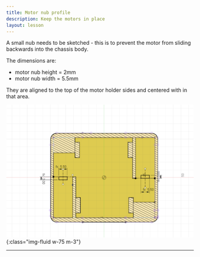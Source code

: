 ```yaml
---
title: Motor nub profile
description: Keep the motors in place
layout: lesson
---
```


A small nub needs to be sketched - this is to prevent the motor from sliding backwards into the chassis body.

The dimensions are:

* motor nub height = 2mm
* motor nub width = 5.5mm

They are aligned to the top of the motor holder sides and centered with in that area.

![Chassis Motor nub profile Cad Drawing](assets/chassis_motor_nub_profile.png){:class="img-fluid w-75 m-3"}

---
